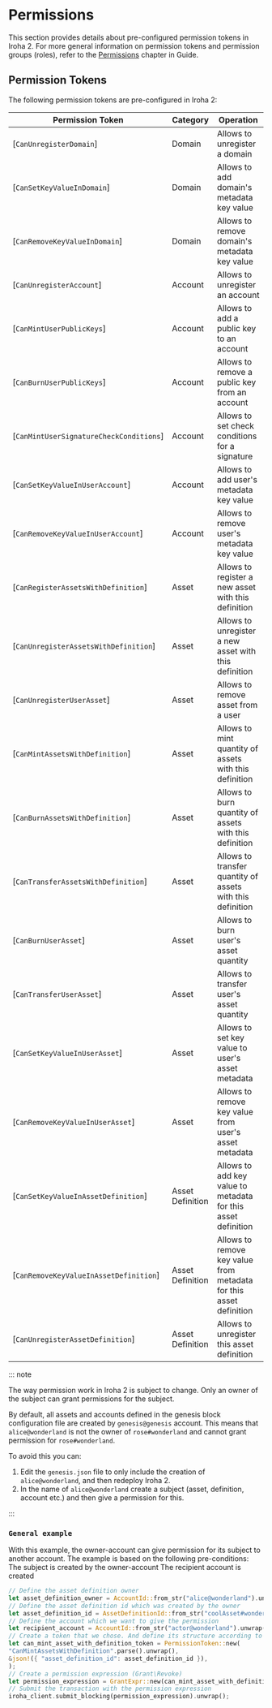 # Permissions

This section provides details about pre-configured permission tokens in Iroha 2. For more general information on permission tokens and permission groups (roles), refer to the [Permissions](/guide/blockchain/permissions) chapter in Guide.

## Permission Tokens

The following permission tokens are pre-configured in Iroha 2:

| Permission Token                        | Category         | Operation                                                          |
|-----------------------------------------|------------------|--------------------------------------------------------------------|
| [`CanUnregisterDomain`]                 | Domain           | Allows to unregister a domain                                      |
| [`CanSetKeyValueInDomain`]              | Domain           | Allows to add domain's metadata key value                          |
| [`CanRemoveKeyValueInDomain`]           | Domain           | Allows to remove domain's metadata key value                       |
| [`CanUnregisterAccount`]                | Account          | Allows to unregister an account                                    |
| [`CanMintUserPublicKeys`]               | Account          | Allows to add a public key to an account                           |
| [`CanBurnUserPublicKeys`]               | Account          | Allows to remove a public key from an account                      |
| [`CanMintUserSignatureCheckConditions`] | Account          | Allows to set check conditions for a signature                     |
| [`CanSetKeyValueInUserAccount`]         | Account          | Allows to add user's metadata key value                            |
| [`CanRemoveKeyValueInUserAccount`]      | Account          | Allows to remove user's metadata key value                         |
| [`CanRegisterAssetsWithDefinition`]     | Asset            | Allows to register a new asset with this definition                |
| [`CanUnregisterAssetsWithDefinition`]   | Asset            | Allows to unregister a new asset with this definition              |
| [`CanUnregisterUserAsset`]              | Asset            | Allows to remove asset from a user                                 |
| [`CanMintAssetsWithDefinition`]         | Asset            | Allows to mint quantity of assets with this definition             |
| [`CanBurnAssetsWithDefinition`]         | Asset            | Allows to burn quantity of assets with this definition             |
| [`CanTransferAssetsWithDefinition`]     | Asset            | Allows to transfer quantity of assets with this definition         |
| [`CanBurnUserAsset`]                    | Asset            | Allows to burn user's asset quantity                               |
| [`CanTransferUserAsset`]                | Asset            | Allows to transfer user's asset quantity                           |
| [`CanSetKeyValueInUserAsset`]           | Asset            | Allows to set key value to user's asset metadata                   |
| [`CanRemoveKeyValueInUserAsset`]        | Asset            | Allows to remove key value from user's asset metadata              |
| [`CanSetKeyValueInAssetDefinition`]     | Asset Definition | Allows to add key value to metadata for this asset definition      |
| [`CanRemoveKeyValueInAssetDefinition`]  | Asset Definition | Allows to remove key value from metadata for this asset definition |
| [`CanUnregisterAssetDefinition`]        | Asset Definition | Allows to unregister this asset definition                         |

::: note

The way permission work in Iroha 2 is subject to change.
Only an owner of the subject can grant permissions for the subject.

By default, all assets and accounts defined in the genesis block configuration file are created by `genesis@genesis` account. 
This means that `alice@wonderland` is not the owner of `rose#wonderland` and cannot grant permission for `rose#wonderland`.

To avoid this you can:
1. Edit the `genesis.json` file to only include the creation of  `alice@wonderland`, and then redeploy Iroha 2.
2. In the name of `alice@wonderland` create a subject (asset, definition, account etc.) and then give a permission for this.

:::

### `General example`

With this example, the owner-account can give permission for its subject to another account.
The example is based on the following pre-conditions:
    The subject is created by the owner-account
    The recipient account is created

```rust
// Define the asset definition owner
let asset_definition_owner = AccountId::from_str("alice@wonderland").unwrap();
// Define the asset definition id which was created by the owner
let asset_definition_id = AssetDefinitionId::from_str("coolAsset#wonderland").unwrap();
// Define the account which we want to give the permission
let recipient_account = AccountId::from_str("actor@wonderland").unwrap();
// Create a token that we chose. And define its structure according to `iroha_executor\smart_contract\executor\src\default.rs`
let can_mint_asset_with_definition_token = PermissionToken::new(
"CanMintAssetsWithDefinition".parse().unwrap(),
&json!({ "asset_definition_id": asset_definition_id }),
);
// Create a permission expression (Grant\Revoke)
let permission_expression = GrantExpr::new(can_mint_asset_with_definition_token, recipients_account);
// Submit the transaction with the permission expression
iroha_client.submit_blocking(permission_expression).unwrap();
```
